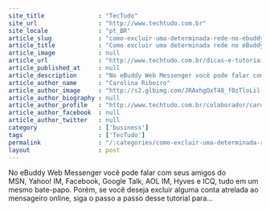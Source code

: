 ```yaml
---
site_title               : "TecTudo"
site_url                 : "http://www.techtudo.com.br"
site_locale              : "pt_BR"
article_slug             : "como-excluir-uma-determinada-rede-no-ebuddy-web-messenger"
article_title            : "Como excluir uma determinada rede no eBuddy Web Messenger"
article_image            : null
article_url              : "http://www.techtudo.com.br/dicas-e-tutoriais/noticia/2013/05/como-excluir-uma-determinada-rede-no-ebuddy-web-messenger.html"
article_published_at     : null
article_description      : "No eBuddy Web Messenger você pode falar com seus amigos do MSN, Yahoo! IM, Facebook, Google Talk, AOL IM, Hyves e ICQ, tudo em um mesmo bate-papo. Porém, se você deseja excluir alguma conta atrelada ao mensageiro online, siga o passo a passo desse tutorial para..."
article_author_name      : "Carolina Ribeiro"
article_author_image     : "http://s2.glbimg.com/JRAxhgOxT48_f0zTloLil-dpyUQ=/30x30/s2.glbimg.com/c_qA0h-jBR_pglzaHUDrXGu8eOw=/0x0:417x417/140x140/s.glbimg.com/po/tt2/f/original/2014/07/21/carolperfil.jpg"
article_author_biography : null
article_author_profile   : "http://www.techtudo.com.br/colaborador/carolina-ribeiro.html"
article_author_facebook  : null
article_author_twitter   : null
category                 : ['business']
tags                     : ['TecTudo']
permalink                : "/:categories/como-excluir-uma-determinada-rede-no-ebuddy-web-messenger/"
layout                   : post
---
```


No eBuddy Web Messenger você pode falar com seus amigos do MSN, Yahoo! IM, Facebook, Google Talk, AOL IM, Hyves e ICQ, tudo em um mesmo bate-papo. Porém, se você deseja excluir alguma conta atrelada ao mensageiro online, siga o passo a passo desse tutorial para...
